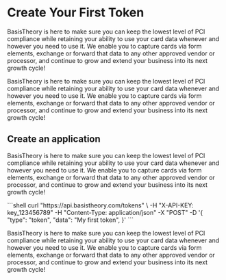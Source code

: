 # Create Your First Token

BasisTheory is here to make sure you can keep the lowest level of PCI compliance while retaining your ability to use your card data whenever and however you need to use it. We enable you to capture cards via form elements, exchange or forward that data to any other approved vendor or processor, and continue to grow and extend your business into its next growth cycle!

BasisTheory is here to make sure you can keep the lowest level of PCI compliance while retaining your ability to use your card data whenever and however you need to use it. We enable you to capture cards via form elements, exchange or forward that data to any other approved vendor or processor, and continue to grow and extend your business into its next growth cycle!

## Create an application

BasisTheory is here to make sure you can keep the lowest level of PCI compliance while retaining your ability to use your card data whenever and however you need to use it. We enable you to capture cards via form elements, exchange or forward that data to any other approved vendor or processor, and continue to grow and extend your business into its next growth cycle!

<div class="center-column"></div>
```shell
curl "https://api.basistheory.com/tokens" \
  -H "X-API-KEY: key_123456789"
  -H "Content-Type: application/json"
  -X "POST"
  -D '{
    "type": "token",
    "data": "My first token",
  }'
```


BasisTheory is here to make sure you can keep the lowest level of PCI compliance while retaining your ability to use your card data whenever and however you need to use it. We enable you to capture cards via form elements, exchange or forward that data to any other approved vendor or processor, and continue to grow and extend your business into its next growth cycle!
